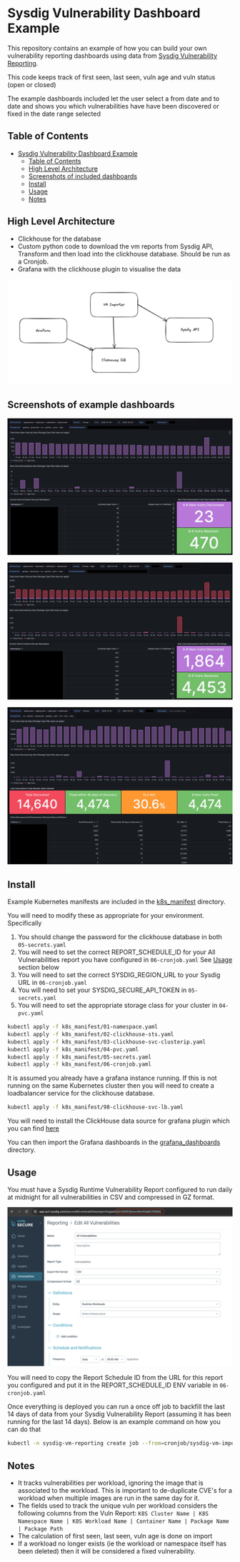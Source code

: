 # Sysdig Vulnerability Dashboard Example

This repository contains an example of how you can build your own vulnerability reporting dashboards using data from [Sysdig Vulnerability Reporting](https://docs.sysdig.com/en/docs/sysdig-secure/vulnerabilities/reporting).

This code keeps track of first seen, last seen, vuln age and vuln status (open or closed)

The example dashboards included let the user select a from date and to date and shows you which vulnerabilities have have been discovered or fixed in the date range selected

## Table of Contents

- [Sysdig Vulnerability Dashboard Example](#sysdig-vulnerability-dashboard-example)
  - [Table of Contents](#table-of-contents)
  - [High Level Architecture](#high-level-architecture)
  - [Screenshots of included dashboards](#screenshots-of-included-dashboards)
  - [Install](#install)
  - [Usage](#usage)
  - [Notes](#notes)

## High Level Architecture

* Clickhouse for the database
* Custom python code to download the vm reports from Sysdig API, Transform and then load into the clickhouse database. Should be run as a Cronjob.
* Grafana with the clickhouse plugin to visualise the data

![High Level Architecture](img/hl_arch.png)

## Screenshots of example dashboards

![VM Dashboard Example 1](img/dashboard_example1.jpg)

![VM Dashboard Example 2](img/dashboard_example2.jpg)

![VM Dashboard Example 3](img/dashboard_example3.jpg)

## Install

Example Kubernetes manifests are included in the [k8s_manifest](k8s_manifest/) directory.

You will need to modify these as appropriate for your environment. Specifically 
1. You should change the password for the clickhouse database in both `05-secrets.yaml`
2. You will need to set the correct REPORT_SCHEDULE_ID for your All Vulnerabilities report you have configured in `06-cronjob.yaml` See [Usage](#usage) section below
3. You will need to set the correct SYSDIG_REGION_URL to your Sysdig URL in `06-cronjob.yaml`
4. You will need to set your SYSDIG_SECURE_API_TOKEN in `05-secrets.yaml`
5. You will need to set the appropriate storage class for your cluster in `04-pvc.yaml`

```sh
kubectl apply -f k8s_manifest/01-namespace.yaml
kubectl apply -f k8s_manifest/02-clickhouse-sts.yaml
kubectl apply -f k8s_manifest/03-clickhouse-svc-clusterip.yaml
kubectl apply -f k8s_manifest/04-pvc.yaml
kubectl apply -f k8s_manifest/05-secrets.yaml
kubectl apply -f k8s_manifest/06-cronjob.yaml

```

It is assumed you already have a grafana instance running. If this is not running on the same Kubernetes cluster then you will need to create a loadbalancer service for the clickhouse database.

```sh
kubectl apply -f k8s_manifest/98-clickhouse-svc-lb.yaml
```

You will need to install the ClickHouse data source for grafana plugin which you can find [here](https://grafana.com/grafana/plugins/grafana-clickhouse-datasource/)

You can then import the Grafana dashboards in the [grafana_dashboards](grafana_dashboards/) directory.

## Usage

You must have a Sysdig Runtime Vulnerability Report configured to run daily at midnight for all vulnerabilities in CSV and compressed in GZ format.

![Sysdig VM Report Example](img/sysdig_vm_report.png)

You will need to copy the Report Schedule ID from the URL for this report you configured and put it in the REPORT_SCHEDULE_ID ENV variable in `06-cronjob.yaml`

Once everything is deployed you can run a once off job to backfill the last 14 days of data from your Sysdig Vulnerability Report (assuming it has been running for the last 14 days). Below is an example command on how you can do that

```sh
kubectl -n sysdig-vm-reporting create job --from=cronjob/sysdig-vm-import-job sysdig-vm-import-job-backfill --dry-run=client -o yaml | kubectl patch --dry-run=client -o yaml --type json --patch '[{ "op": "replace", "path": "/spec/template/spec/containers/0/command", "value": ["python3", "/app/download_sysdig_reports.py", "all"] }]' -f - | kubectl apply -f -
```

## Notes
* It tracks vulnerabilities per workload, ignoring the image that is associated to the workload. This is important to de-duplicate CVE's for a workload when multiple images are run in the same day for it.
* The fields used to track the unique vuln per workload considers the following columns from the Vuln Report: `K8S Cluster Name | K8S Namespace Name | K8S Workload Name | Container Name | Package Name | Package Path`
* The calculation of first seen, last seen, vuln age is done on import
* If a workload no longer exists (ie the workload or namespace itself has been deleted) then it will be considered a fixed vulnerability.